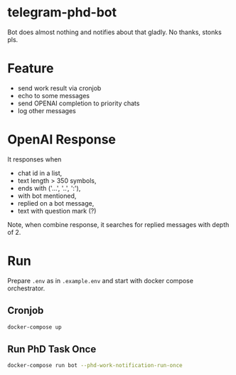 # telegram-phd-bot
Bot does almost nothing and notifies about that gladly. No thanks, stonks pls.

# Feature
- send work result via cronjob
- echo to some messages
- send OPENAI completion to priority chats
- log other messages

# OpenAI Response
It responses when
- chat id in a list,
- text length > 350 symbols,
- ends with ('...', '..', ':'),
- with bot mentioned,
- replied on a bot message,
- text with question mark (?)

Note, when combine response, it searches for replied messages with depth of 2.

# Run
Prepare `.env` as in `.example.env` and start with docker compose orchestrator.
## Cronjob
```bash
docker-compose up
```

## Run PhD Task Once
```bash
docker-compose run bot --phd-work-notification-run-once
```
